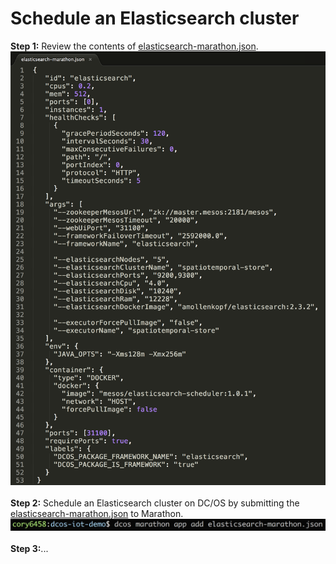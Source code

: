 # Schedule an Elasticsearch cluster

<b>Step 1:</b> Review the contents of <a href="../elasticsearch-marathon.json">elasticsearch-marathon.json</a>.<br>
<img src="../images/04-es-setup/es-01.png"/>
<br><br><b>Step 2:</b> Schedule an Elasticsearch cluster on DC/OS by submitting the <a href="../elasticsearch-marathon.json">elasticsearch-marathon.json</a> to Marathon.<br>
<img src="../images/04-es-setup/es-02.png"/>
<br><br><b>Step 3:</b>... 

